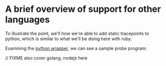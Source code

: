 # A brief overview of support for other languages


To illustrate the point, we'll how we're able to add static tracepoints to python, which is similar to what we'll be doing here with ruby.

Examining the [python wrapper](https://github.com/sthima/python-stapsdt), we can see a sample probe program:

// FIXME also cover golang, nodejs here

